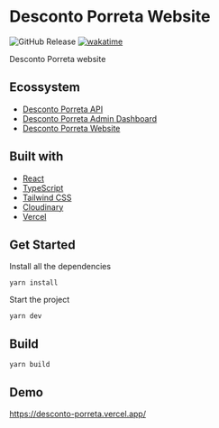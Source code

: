 # Desconto Porreta Website

![GitHub Release](https://img.shields.io/github/v/release/marceloglacial/desconto-porreta) [![wakatime](https://wakatime.com/badge/user/cee0e641-3254-41c3-a42e-8f3adfdfbc22/project/018dce6f-2d77-44db-af95-9d911ba04cac.svg)](https://wakatime.com/badge/user/cee0e641-3254-41c3-a42e-8f3adfdfbc22/project/018dce6f-2d77-44db-af95-9d911ba04cac)

Desconto Porreta website

## Ecossystem

-   [Desconto Porreta API](https://github.com/marceloglacial/desconto-porreta-api)
-   [Desconto Porreta Admin Dashboard](https://github.com/marceloglacial/desconto-porreta-admin)
-   [Desconto Porreta Website](https://www.descontoporreta.com.br/)

## Built with

-   [React](https://reactjs.org/)
-   [TypeScript](https://www.typescriptlang.org/)
-   [Tailwind CSS](https://tailwindcss.com/)
-   [Cloudinary](https://cloudinary.com/)
-   [Vercel](https://vercel.com/)

## Get Started

Install all the dependencies

```shell
yarn install
```

Start the project

```shell
yarn dev
```

## Build

```shell
yarn build
```

## Demo

https://desconto-porreta.vercel.app/
